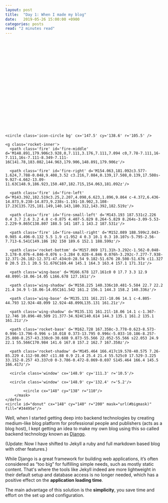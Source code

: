 ```yaml
---
layout: post
title:  "Day 1: When I made my blog"
date:   2019-05-26 15:00:00 +0900
categories: posts
read: "2 minutes read"
---
```


<svg version='1.1' x='0px' y='0px' width='307px' height='283px' id='rocket'>
  
    <circle class='icon-circle bg' cx='147.5' cy='138.6' r='105.5' />
    
    <g class='rocket-inner'>
      <path class='fire' id='fire-middle' d='M148.891,179.906c3.928,0,7.111,3.176,7.111,7.094 c0,7.78-7.111,16-7.111,16s-7.111-8.349-7.111-16C141.78,183.082,144.963,179.906,148.891,179.906z'/>
      
      <path class='fire' id='fire-right' d='M154.063,181.092c3.577-1.624,7.788-0.048,9.408,3.52 c3.216,7.084,0.139,17.508,0.139,17.508s-9.927-4.662-13.09-11.63C148.9,186.923,150.487,182.715,154.063,181.092z'/>
      
      <path class='fire' id='fire-left' d='M143.392,182.519c3.25,2.207,4.098,6.623,1.896,9.864 c-4.372,6.436-14.873,9.238-14.873,9.238s-1.191-10.902,3.108-17.23C135.725,181.149,140.143,180.312,143.392,182.519z'/>
      
      <path class='fire' id='fire-small-left' d='M143.193 187.531c2.226 0.4 3.7 2.6 3.2 4.8 c-0.875 4.407-5.829 8.264-5.829 8.264s-3.09-5.53-2.229-9.865C138.807 188.5 141 187.1 143.2 187.531z'/>
      
      <path class='fire' id='fire-small-right' d='M152.089 188.599c2.043-0.985 4.496-0.132 5.5 1.9 c1.952 4 0.3 10.1 0.3 10.107s-5.795-2.56-7.713-6.541C149.186 192 150 189.6 152.1 188.599z'/>
      
      <path class='rocket-bottom' d='M157.069 171.31h-3.292c-1.562-0.048-3.178-0.076-4.846-0.076 s-3.284 0.028-4.846 0.076h-3.292c-7.277-7.938-12.371-26.182-12.371-47.434c0-28.54 9.182-51.676 20.508-51.676 c11.327 0 20.5 23.1 20.5 51.676C169.44 145.1 164.3 163.4 157.1 171.31z'/>
      
      <path class='wing-base' d='M166.678 127.161c0 0 17.7 3.3 12.9 48.099l-18.06-14.05 L166.678 127.161z'/>
      
      <path class='wing-shadow' d='M158.225 140.336c10.481-5.584 22.7 22.2 21.4 34.9 l-18.06-14.05C161.542 161.2 156.1 144.3 158.2 140.336z'/>
      
      <path class='wing-base' d='M135.131 161.21l-18.06 14.1 c-4.805-44.793 12.924-48.099 12.924-48.099L135.131 161.21z'/>
      
      <path class='wing-shadow' d='M135.131 161.21l-18.06 14.1 c-1.367-12.746 10.896-40.509 21.377-34.924C140.614 144.3 135.1 161.2 135.1 161.21z'/>
      
      <path class='rocket-base' d='M162.728 167.358c-3.778-0.623-8.573-0.996-13.796-0.996 s-10.018 0.373-13.795 0.996c-5.033-10.186-8.257-25.808-8.257-43.338c0-30.688 9.873-55.566 22.052-55.566 s22.053 24.9 22.1 55.566C170.984 141.6 167.8 157.2 162.7 167.358z'/>
      
      <path class='rocket-shadow' d='M145.464 166.417c19.578-40.575 7.26-85.229 4.112-98.067 c11.88 0.9 21.4 25.4 21.4 55.525c0 17.529-3.225 33.152-8.257 43.337c0 0-3.786-0.472-8.069-0.697 S145.464 166.4 145.5 166.417z'/>
      
      <circle class='window' cx='148.9' cy='111.3' r='10.5'/>
      
      <circle class='window' cx='148.9' cy='132.4' r='5.2'/>
  </g>

  <circle class='icon-circle circlefront' cx='147.5' cy='138.6' r='108.5' fill='none' />
  
  <defs>
        <mask id="bigmask">
            
            <circle cx="148" cy="138" r="110"/>
        </mask>
    </defs>
    <circle id="donut" cx="148" cy="140" r="200" mask="url(#bigmask)" fill="#34495e"/>
</svg>

Well, when I started getting deep into backend technologies by creating medium-like blog platform for professional people and publishers (acts as a blog host), I kept getting an idea to make my own blog using this so called backend technology known as [Django](https://www.djangoproject.com/).

(Update: Now I have shifted to Jekyll a ruby and full markdown based blog with other features.)

While Django is a great framework for building web applications, it’s often considered as “too big” for fulfilling simple needs, such as mostly static content. That's where the tools like Jekyll indeed are more lightweight in their default setup and database access is no longer needed, which has a positive effect on the **application loading time**.

The main advantage of this solution is the **simplicity**, you save time and effort on the set up and configuration.

